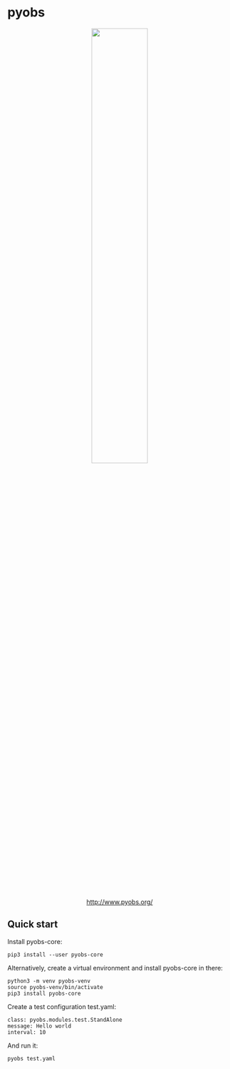 pyobs
=====

<div style="text-align: center">
  <a href="https://www.pyobs.org/">
    <img src="https://github.com/pyobs/pyobs-core/blob/master/docs/source/_static/pyobs.png?raw=True" 
         style="width: 50%; max-width: 500px"/><br/>
    http://www.pyobs.org/
  </a>
</div>


Quick start
-----------

Install pyobs-core:

    pip3 install --user pyobs-core
    
Alternatively, create a virtual environment and install pyobs-core in there:

    python3 -m venv pyobs-venv
    source pyobs-venv/bin/activate
    pip3 install pyobs-core
    
Create a test configuration test.yaml:

    class: pyobs.modules.test.StandAlone
    message: Hello world
    interval: 10
      
And run it:
   
    pyobs test.yaml
